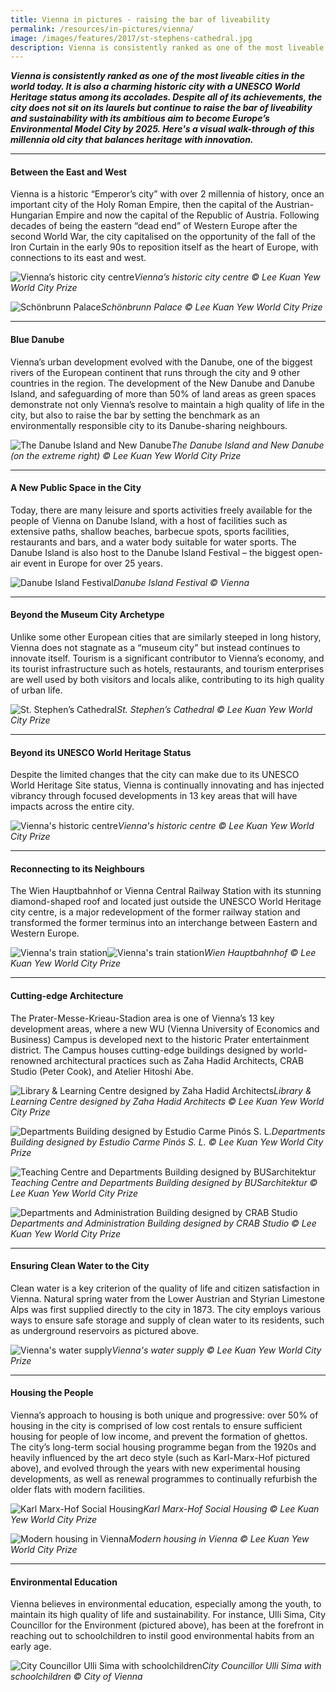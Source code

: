 ```yaml
---
title: Vienna in pictures - raising the bar of liveability
permalink: /resources/in-pictures/vienna/
image: /images/features/2017/st-stephens-cathedral.jpg
description: Vienna is consistently ranked as one of the most liveable cities in the world today. It is also a charming historic city with a UNESCO World Heritage status among its accolades. Despite all of its achievements, the city does not sit on its laurels but continue to raise the bar of liveability and sustainability with its ambitious aim to become Europe’s Environmental Model City by 2025. Here's a visual walk-through of this millennia old city that balances heritage with innovation.
---
```


***Vienna is consistently ranked as one of the most liveable cities in the world today. It is also a charming historic city with a UNESCO World Heritage status among its accolades. Despite all of its achievements, the city does not sit on its laurels but continue to raise the bar of liveability and sustainability with its ambitious aim to become Europe’s Environmental Model City by 2025. Here's a visual walk-through of this millennia old city that balances heritage with innovation.***

---

#### **Between the East and West**

Vienna is a historic “Emperor’s city” with over 2 millennia of history, once an important city of the Holy Roman Empire, then the capital of the Austrian-Hungarian Empire and now the capital of the Republic of Austria. Following decades of being the eastern “dead end” of Western Europe after the second World War, the city capitalised on the opportunity of the fall of the Iron Curtain in the early 90s to reposition itself as the heart of Europe, with connections to its east and west.

![Vienna’s historic city centre](/images/features/2017/vienna-aerial.jpg/)*Vienna’s historic city centre © Lee Kuan Yew World City Prize*

![Schönbrunn Palace](/images/features/2017/schobrunn-palace.jpg/)*Schönbrunn Palace © Lee Kuan Yew World City Prize*

---

#### **Blue Danube**

Vienna’s urban development evolved with the Danube, one of the biggest rivers of the European continent that runs through the city and 9 other countries in the region. The development of the New Danube and Danube Island, and safeguarding of more than 50% of land areas as green spaces demonstrate not only Vienna’s resolve to maintain a high quality of life in the city, but also to raise the bar by setting the benchmark as an environmentally responsible city to its Danube-sharing neighbours.

![The Danube Island and New Danube](/images/features/2017/danube-island.jpg/)*The Danube Island and New Danube (on the extreme right) © Lee Kuan Yew World City Prize*

---

#### **A New Public Space in the City**

Today, there are many leisure and sports activities freely available for the people of Vienna on Danube Island, with a host of facilities such as extensive paths, shallow beaches, barbecue spots, sports facilities, restaurants and bars, and a water body suitable for water sports. The Danube Island is also host to the Danube Island Festival – the biggest open-air event in Europe for over 25 years.

![Danube Island Festival](/images/features/2017/danube-island-festival.jpg/)*Danube Island Festival © Vienna*

---

#### **Beyond the Museum City Archetype**

Unlike some other European cities that are similarly steeped in long history, Vienna does not stagnate as a “museum city” but instead continues to innovate itself. Tourism is a significant contributor to Vienna’s economy, and its tourist infrastructure such as hotels, restaurants, and tourism enterprises are well used by both visitors and locals alike, contributing to its high quality of urban life.

![St. Stephen’s Cathedral](/images/features/2017/st-stephens-cathedral.jpg/)*St. Stephen’s Cathedral © Lee Kuan Yew World City Prize*

---

#### **Beyond its UNESCO World Heritage Status**

Despite the limited changes that the city can make due to its UNESCO World Heritage Site status, Vienna is continually innovating and has injected vibrancy through focused developments in 13 key areas that will have impacts across the entire city.

![Vienna's historic centre](/images/features/2017/vienna-centre.jpg/)*Vienna's historic centre © Lee Kuan Yew World City Prize*

---

#### **Reconnecting to its Neighbours**

The Wien Hauptbahnhof or Vienna Central Railway Station with its stunning diamond-shaped roof and located just outside the UNESCO World Heritage city centre, is a major redevelopment of the former railway station and transformed the former terminus into an interchange between Eastern and Western Europe.

![Vienna's train station](/images/features/2017/vienna-train-station.jpg/)![Vienna's train station](/images/features/2017/vienna-train-station2.jpg/)*Wien Hauptbahnhof © Lee Kuan Yew World City Prize*

---

#### **Cutting-edge Architecture**

The Prater-Messe-Krieau-Stadion area is one of Vienna’s 13 key development areas, where a new WU (Vienna University of Economics and Business) Campus is developed next to the historic Prater entertainment district. The Campus houses cutting-edge buildings designed by world-renowned architectural practices such as Zaha Hadid Architects, CRAB Studio (Peter Cook), and Atelier Hitoshi Abe.

![Library & Learning Centre designed by Zaha Hadid Architects](/images/features/2017/vienna-zaha.jpg/)*Library & Learning Centre designed by Zaha Hadid Architects © Lee Kuan Yew World City Prize*

![Departments Building designed by Estudio Carme Pinós S. L.](/images/features/2017/vienna-departments-building.jpg/)*Departments Building designed by Estudio Carme Pinós S. L. © Lee Kuan Yew World City Prize*

![Teaching Centre and Departments Building designed by BUSarchitektur](/images/features/2017/vienna-teaching-centre.jpg/)*Teaching Centre and Departments Building designed by BUSarchitektur © Lee Kuan Yew World City Prize*

![Departments and Administration Building designed by CRAB Studio](/images/features/2017/vienna-crab-studio.jpg/)*Departments and Administration Building designed by CRAB Studio © Lee Kuan Yew World City Prize*

---

#### **Ensuring Clean Water to the City**

Clean water is a key criterion of the quality of life and citizen satisfaction in Vienna. Natural spring water from the Lower Austrian and Styrian Limestone Alps was first supplied directly to the city in 1873. The city employs various ways to ensure safe storage and supply of clean water to its residents, such as underground reservoirs as pictured above.

![Vienna's water supply](/images/features/2017/vienna-water.jpg/)*Vienna's water supply © Lee Kuan Yew World City Prize*

---

#### **Housing the People**

Vienna’s approach to housing is both unique and progressive: over 50% of housing in the city is comprised of low cost rentals to ensure sufficient housing for people of low income, and prevent the formation of ghettos. The city’s long-term social housing programme began from the 1920s and heavily influenced by the art deco style (such as Karl-Marx-Hof pictured above), and evolved through the years with new experimental housing developments, as well as renewal programmes to continually refurbish the older flats with modern facilities.

![Karl Marx-Hof Social Housing](/images/features/2017/vienna-social-housing.jpg/)*Karl Marx-Hof Social Housing © Lee Kuan Yew World City Prize*

![Modern housing in Vienna](/images/features/2017/vienna-housing.jpg/)*Modern housing in Vienna © Lee Kuan Yew World City Prize*

---

#### **Environmental Education**

Vienna believes in environmental education, especially among the youth, to maintain its high quality of life and sustainability. For instance, Ulli Sima, City Councillor for the Environment (pictured above), has been at the forefront in reaching out to schoolchildren to instil good environmental habits from an early age. 

![City Councillor Ulli Sima with schoolchildren ](/images/features/2017/vienna-environment-education.jpg/)*City Councillor Ulli Sima with schoolchildren © City of Vienna*
